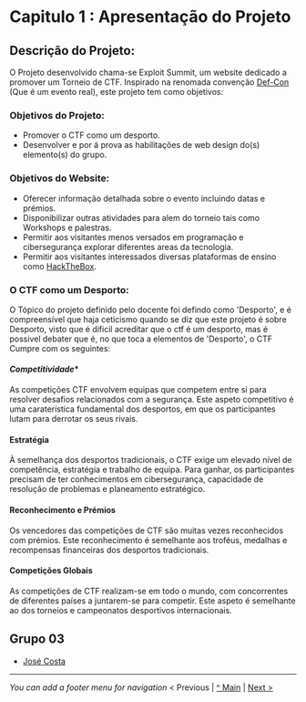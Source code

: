 # Capitulo 1 : Apresentação do Projeto 

## Descrição do Projeto:

O Projeto desenvolvido chama-se Exploit Summit, um website dedicado a promover um Torneio de CTF.
Inspirado na renomada convenção [Def-Con](https://defcon.org/) (Que é um evento real), este projeto tem como objetivos:

### Objetivos do Projeto:

* Promover o CTF como um desporto.
* Desenvolver e por á prova as habilitações de web design do(s) elemento(s) do grupo.

### Objetivos do Website:

* Oferecer informação detalhada sobre o evento incluindo datas e prémios.
* Disponibilizar outras atividades para alem do torneio tais como Workshops e palestras.
* Permitir aos visitantes menos versados em programação e cibersegurança explorar diferentes areas da tecnologia.
* Permitir aos visitantes interessados diversas plataformas de ensino como [HackTheBox](https://www.hackthebox.com/).

### O CTF como um Desporto:

O Tópico do projeto definido pelo docente foi defindo como 'Desporto', e é compreensível que haja ceticismo quando se diz que este projeto é sobre Desporto, visto que é dificil acreditar que o ctf é um desporto, mas é possivel debater que é, no que toca a elementos de 'Desporto', o CTF Cumpre com os seguintes:

#### *Competitividade**

As competições CTF envolvem equipas que competem entre si para resolver desafios relacionados com a segurança. Este aspeto competitivo é uma caraterística fundamental dos desportos, em que os participantes lutam para derrotar os seus rivais.

#### Estratégia

À semelhança dos desportos tradicionais, o CTF exige um elevado nível de competência, estratégia e trabalho de equipa. Para ganhar, os participantes precisam de ter conhecimentos em cibersegurança, capacidade de resolução de problemas e planeamento estratégico.

#### Reconhecimento e Prémios

Os vencedores das competições de CTF são muitas vezes reconhecidos com prémios. Este reconhecimento é semelhante aos troféus, medalhas e recompensas financeiras dos desportos tradicionais.

#### Competições Globais

As competições de CTF realizam-se em todo o mundo, com concorrentes de diferentes países a juntarem-se para competir. Este aspeto é semelhante ao dos torneios e campeonatos desportivos internacionais.




## Grupo 03

* [José Costa](https://github.com/a045943)
 


---
_You can add a footer menu for navigation_ 
< Previous | [^ Main](../../../) | [Next >](c2.md)
